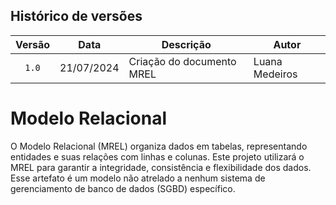 
## Histórico de versões

| Versão |  Data  | Descrição  | Autor  |
| :----: | :-----: | --------- | ------ |
| `1.0` | 21/07/2024 | Criação do documento MREL | Luana Medeiros |

# Modelo Relacional

<p style="text-align: justify">
 
O Modelo Relacional (MREL) organiza dados em tabelas, representando entidades e suas relações com linhas e colunas. Este projeto utilizará o MREL para garantir a integridade, consistência e flexibilidade dos dados. Esse artefato é um modelo não atrelado a nenhum sistema de gerenciamento de banco de dados (SGBD) específico.

<br/>
